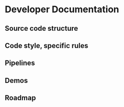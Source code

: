 # Developer Documentation
## Source code structure
## Code style, specific rules
## Pipelines
## Demos
## Roadmap
